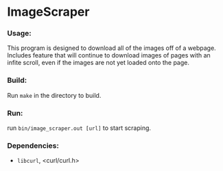 # ImageScraper

### Usage:
This program is designed to download all of the images off of a webpage.
Includes feature that will continue to download images of pages with an
infite scroll, even if the images are not yet loaded onto the page.

### Build:
Run `make` in the directory to build.

### Run:
run `bin/image_scraper.out [url]` to start scraping.

### Dependencies:
* `libcurl`, <curl/curl.h>
